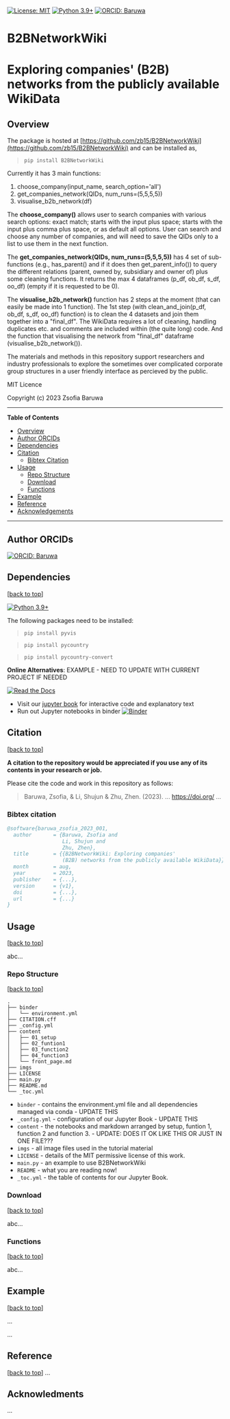 [![License: MIT](https://img.shields.io/badge/License-MIT-yellow.svg)](https://opensource.org/licenses/MIT)
[![Python 3.9+](https://img.shields.io/badge/python-3.9+-blue.svg)](https://www.python.org/downloads/release/python-390/)
[![ORCID: Baruwa](https://img.shields.io/badge/ORCID-0000--0003--2933--0890-brightgreen)](https://orcid.org/0000-0003-2933-0890)

# B2BNetworkWiki
# Exploring companies' (B2B) networks from the publicly available WikiData

## Overview

The package is hosted at [https://github.com/zb15/B2BNetworkWiki](https://github.com/zb15/B2BNetworkWiki) and can be installed as,

> `pip install B2BNetworkWiki`

Currently it has 3 main functions:            

1.   choose_company(input_name, search_option='all')
2.   get_companies_network(QIDs, num_runs=(5,5,5,5))
3.   visualise_b2b_network(df)

The **choose_company()** allows user to search companies with various search options: exact match; starts with the input plus space; 
starts with the input plus comma plus space, or as default all options.
User can search and choose any number of companies, and will need to save the QIDs only to a list to use them in the next function.

The **get_companies_network(QIDs, num_runs=(5,5,5,5))** has 4 set of sub-functions (e.g., has_parent() and if it does then get_parent_info()) 
to query the different relations (parent, owned by, subsidiary and owner of) plus some cleaning functions. It returns the max 4 dataframes
(p_df, ob_df, s_df, oo_df) (empty if it is requested to be 0).  

The **visualise_b2b_network()** function has 2 steps at the moment (that can easily be made into 1 function). 
The 1st step (with clean_and_join(p_df, ob_df, s_df, oo_df) function) is to clean the 4 datasets and join them together into a "final_df". 
The WikiData requires a lot of cleaning, handling duplicates etc. and comments are included within (the quite long) code. 
And the function that visualising the network from "final_df" dataframe (visualise_b2b_network()). 

The materials and methods in this repository support researchers and industry professionals to explore the sometimes over complicated corporate group structures in 
a user friendly interface as percieved by the public. 

MIT Licence

Copyright (c) 2023 Zsofia Baruwa

<hr>

**Table of Contents**
- [Overview](#overview)
- [Author ORCIDs](#authororcids)
- [Dependencies](#dependecies)
- [Citation](#citation)
  - [Bibtex Citation](#bibtexcitation)
- [Usage](#usage)
  - [Repo Structure](#repostructure)
  - [Download](#download)
  - [Functions](#functions)
- [Example](#example)
- [Reference](#reference)
- [Acknowledgements](#acknowledgements)

<hr>

## Author ORCIDs

[![ORCID: Baruwa](https://img.shields.io/badge/ORCID-0000--0003--2933--0890-brightgreen)](https://orcid.org/0000-0003-2933-0890)

## Dependencies
[[back to top](#b2bnetworkwiki)]

[![Python 3.9+](https://img.shields.io/badge/python-3.9+-blue.svg)](https://www.python.org/downloads/release/python-390/)

The following packages need to be installed:

> `pip install pyvis`

> `pip install pycountry`

> `pip install pycountry-convert`

**Online Alternatives**:
EXAMPLE - NEED TO UPDATE WITH CURRENT PROJECT IF NEEDED

[![Read the Docs](https://readthedocs.org/projects/pip/badge/?version=latest)](https://github.com/zb15/B2BNetworkWiki/README.md)

* Visit our [jupyter book](https://...) for interactive code and explanatory text
* Run out Jupyter notebooks in binder [![Binder](https://mybinder.org/badge_logo.svg)](https://mybinder.org/.../HEAD)

## Citation
[[back to top](#b2bnetworkwiki)]

**A citation to the repository would be appreciated if you use any of its contents in your research or job.**

Please cite the code and work in this repository as follows:

> Baruwa, Zsofia, & Li, Shujun & Zhu, Zhen. (2023). ... https://doi.org/ ...


### Bibtex citation

```bibtex
@software{baruwa_zsofia_2023_001,
  author       = {Baruwa, Zsofia and
                  Li, Shujun and
                  Zhu, Zhen},
  title        = {{B2BNetworkWiki: Exploring companies'
                  (B2B) networks from the publicly available WikiData}},
  month        = aug,
  year         = 2023,
  publisher    = {...},
  version      = {v1},
  doi          = {...},
  url          = {...}
}
```

## Usage
[[back to top](#b2bnetworkwiki)]

abc...

### Repo Structure
[[back to top](#b2bnetworkwiki)]

```
.
├── binder
│   └── environment.yml
├── CITATION.cff
├── _config.yml
├── content
│   ├── 01_setup
│   ├── 02_funtion1
│   ├── 03_function2
│   ├── 04_function3
│   └── front_page.md
├── imgs
├── LICENSE
├── main.py
├── README.md
└── _toc.yml

```


* `binder` - contains the environment.yml file and all dependencies managed via conda - UPDATE THIS
* `_config.yml` - configuration of our Jupyter Book - UPDATE THIS
* `content` - the notebooks and markdown arranged by setup, funtion 1, function 2 and function 3. - UPDATE: DOES IT OK LIKE THIS OR JUST IN ONE FILE???
* `imgs` - all image files used in the tutorial material
* `LICENSE` - details of the MIT permissive license of this work.
* `main.py` - an example to use B2BNetworkWiki
* `README` - what you are reading now!
* `_toc.yml` - the table of contents for our Jupyter Book.

### Download
[[back to top](#b2bnetworkwiki)]

abc...


### Functions
[[back to top](#b2bnetworkwiki)]

abc...

## Example
[[back to top](#b2bnetworkwiki)]

...

...


## Reference
[[back to top](#b2bnetworkwiki)]
...

## Acknowledments

...
